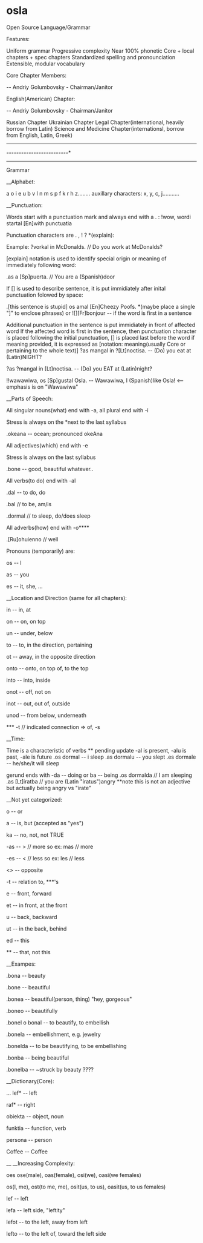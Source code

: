 # osla
Open Source Language/Grammar

Features:

Uniform grammar
Progressive complexity
Near 100% phonetic
Core + local chapters + spec chapters
Standardized spelling and pronounciation
Extensible, modular vocabulary


Core Chapter Members:

-- Andriy Golumbovsky - Chairman/Janitor


English(American) Chapter:

-- Andriy Golumbovsky - Chairman/Janitor


Russian Chapter
Ukrainian Chapter
Legal Chapter(international, heavily borrow from Latin)
Science and Medicine Chapter(internationsl, borrow from English, Latin, Greek)


********************************************
*********-------------------------**********
********************************************

Grammar

__Alphabet:

a o i e u b v l n m s p f k r h z........ auxillary characters: x, y, c, j...........

__Punctuation:

Words start with a punctuation mark and always end with a . :
!wow, wordi startal [En]with punctuatia

Punctuation characters are . , ! ? *(explain):

Example: ?vorkal in McDonalds. // Do you work at McDonalds?

[explain] notation is used to identify special origin or meaning of immediately following word:

.as a [Sp]puerta. // You are a (Spanish)door

If [] is used to describe sentence, it is put immidiately after inital punctuation folowed by space: 

.[this sentence is stupid] os amal [En]Cheezy Poofs. *(maybe place a single "]" to enclose phrases)
or ![][Fr]bonjour -- if the word is first in a sentence


Additional punctuation in the sentence is put immidiately in front of affected word
If the affected word is first in the sentence, then punctuation character is placed following the initial punctuation, [] is placed last before the word
if meaning provided, it is expressed as [notation: meaning(usually Core or pertaining to the whole text)]
?as mangal in ?[Lt]noctisa. -- (Do) you eat at (Latin)NIGHT?

?as ?mangal in [Lt]noctisa. -- (Do) you EAT at (Latin)night?

!!wawawiwa, os [Sp]gustal Osla. -- Wawawiwa, I (Spanish)like Osla! <-- emphasis is on "Wawawiwa"




__Parts of Speech:

All singular nouns(what) end with -a, all plural end with -i

Stress is always on the *next to the last syllabus

.okeana -- ocean; pronounced okeAna



All adjectives(which) end with -e

Stress is always on the last syllabus

.bone -- good, beautiful whatever..

All verbs(to do) end with -al

.dal -- to do, do

.bal // to be, am/is

.dormal // to sleep, do/does sleep

All adverbs(how) end with -o****

.[Ru]ohuienno // well

Pronouns (temporarily) are:

os -- I

as -- you

es -- it, she, ...


__Location and Direction (same for all chapters):

in -- in, at

on -- on, on top

un -- under, below


to -- to, in the direction, pertaining

ot -- away, in the opposite direction


onto -- onto, on top of, to the top

into -- into, inside

onot -- off, not on

inot -- out, out of, outside

unod -- from below, underneath


*** -t // indicated connection => of, -s

__Time:

Time is a characteristic of verbs
** pending update
-al is present, -alu is past, -ale is future
.os dormal -- i sleep
.as dormalu -- you slept
.es dormale -- he/she/it will sleep

gerund ends with -da -- doing or ba -- being
.os dormalda // I am sleeping
.as [Lt]iratba // you are (Latin "iratus")angry **note this is not an adjective but actually being angry vs "irate"

__Not yet categorized:

o -- or

a -- is, but (accepted as "yes")

ka -- no, not, not TRUE

-as -- > // more so ex: mas // more

-es -- < // less so ex: les // less

<> -- opposite

-t -- relation to, ***'s

e -- front, forward

et -- in front, at the front 

u -- back, backward

ut -- in the back, behind

ed -- this

** -- that, not this


__Exampes:


.bona -- beauty

.bone -- beautiful

.bonea -- beautiful(person, thing) "hey, gorgeous"

.boneo -- beautifully

.bonel o bonal -- to beautify, to embellish

.bonela -- embellishment, e.g. jewelry

.bonelda -- to be beautifying, to be embellishing

.bonba -- being beautiful

.bonelba -- ~struck by beauty ????


__Dictionary(Core):

...
lef* -- left

raf* -- right

obiekta -- object, noun

funktia -- function, verb

persona -- person

Coffee -- Coffee



__
__Increasing Complexity:

oes ose(male), oas(female), osi(we), oasi(we females)


os(I, me), ost(to me, me), osit(us, to us), oasit(us, to us females)


lef -- left

lefa -- left side, "leftity"

lefot -- to the left, away from left

lefto -- to the left of, toward the left side

